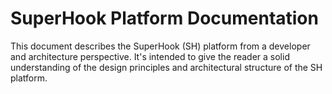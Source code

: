 # SuperHook Platform Documentation

This document describes the SuperHook \(SH\) platform from a developer and architecture perspective. It's intended to give the reader a solid understanding of the design principles and architectural structure of the SH platform.

